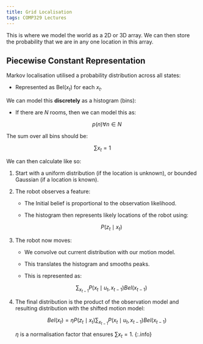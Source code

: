 ```yaml
---
title: Grid Localisation 
tags: COMP329 Lectures
---
```

This is where we model the world as a 2D or 3D array. We can then store the probability that we are in any one location in this array.


## Piecewise Constant Representation
Markov localisation utilised a probability distribution across all states:

* Represented as $\text{Bel}(x_t)$ for each $x_t$.

We can model this **discretely** as a histogram (bins):

* If there are $N$ rooms, then we can model this as:
	
	$$
	p(n)\forall n\in N
	$$

The sum over all bins should be:

$$
\sum x_t=1
$$

We can then calculate like so:

1. Start with a uniform distribution (if the location is unknown), or bounded Gaussian (if a location is known).
1. The robot observes a feature:
	* The Initial belief is proportional to the observation likelihood.
	* The histogram then represents likely locations of the robot using:
	
		$$
		P(z_t\mid x_t)
		$$
1. The robot now moves:
	* We convolve out current distribution with our motion model.
	* This translates the histogram and smooths peaks.
	* This is represented as:
	
		$$
		\sum_{x_{t-1}}P(x_t\mid u_t,x_{t-1})Bel(x_{t-1})
		$$
1. The final distribution is the product of the observation model and resulting distribution with the shifted motion model:
	
	$$
	Bel(x_t)=\eta P(z_t\mid x_t)\sum_{x_{t-1}}P(x_t\mid u_t,x_{t-1})Bel(x_{t-1})
	$$
	
	$\eta$ is a normalisation factor that ensures $\sum x_t=1$.
	{:.info}